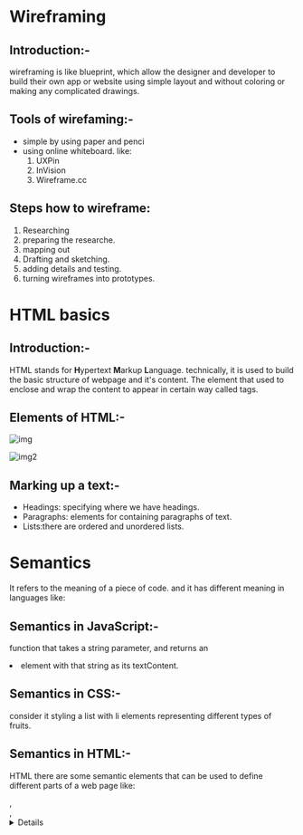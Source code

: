 # Wireframing

## Introduction:-
wireframing is like blueprint, which allow the designer and developer to build their own app or website using simple layout and without coloring or making any complicated drawings.

## Tools of wirefaming:-

* simple by using paper and penci
* using online whiteboard.
like:
    1. UXPin
    2. InVision
    3. Wireframe.cc


## Steps how to wireframe:
 1. Researching
 2. preparing the researche.
 3. mapping out
 4. Drafting and sketching.
 5. adding details and testing.
 6. turning  wireframes into prototypes.



 # HTML basics

 ## Introduction:-
 HTML stands for **H**ypertext **M**arkup **L**anguage.
 technically, it is used to build the basic structure of webpage and it's content. The element that used to enclose and wrap the content to appear in certain way called tags.

 ## Elements of HTML:-

 ![img](https://developer.mozilla.org/en-US/docs/Learn/Getting_started_with_the_web/HTML_basics/grumpy-cat-small.png)
 
 ![img2](https://developer.mozilla.org/en-US/docs/Learn/Getting_started_with_the_web/HTML_basics/grumpy-cat-attribute-small.png)

 ## Marking up a text:-

+ Headings: specifying where we have headings.
+ Paragraphs:  elements for containing paragraphs of text.
+ Lists:there are ordered and unordered lists.


# Semantics
It refers to the meaning of a piece of code. and it has different meaning in languages like:
 
 ## Semantics in JavaScript:-
 function that takes a string parameter, and returns an <li> element with that string as its textContent.

 ## Semantics in CSS:-
consider it styling a list with li elements representing different types of fruits.

 ## Semantics in HTML:-
  HTML there are some semantic elements that can be used to define different parts of a web page like:
  <article>,
<aside>,
<details>, ..etc


 
